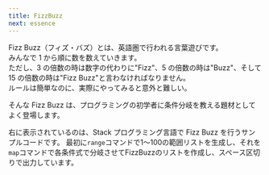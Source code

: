 ```yaml
---
title: FizzBuzz
next: essence
---
```


Fizz Buzz（フィズ・バズ）とは、英語圏で行われる言葉遊びです。  
みんなで 1 から順に数を数えていきます。  
ただし、3 の倍数の時は数字の代わりに"Fizz"、5 の倍数の時は"Buzz"、そして 15 の倍数の時は"Fizz Buzz"と言わなければなりません。  
ルールは簡単なのに、実際にやってみると意外と難しい。

そんな Fizz Buzz は、プログラミングの初学者に条件分岐を教える題材としてよく登場します。
  
右に表示されているのは、Stack プログラミング言語で Fizz Buzz を行うサンプルコードです。
最初に`range`コマンドで1～100の範囲リストを生成し、それを`map`コマンドで各条件式で分岐させてFizzBuzzのリストを作成し、スペース区切りで出力しています。